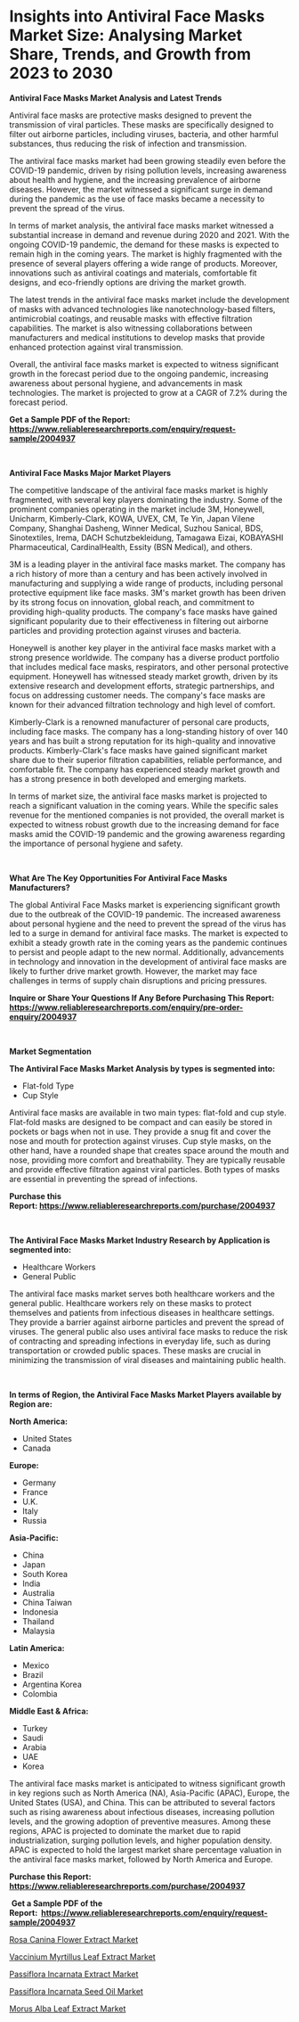 <p><h1>Insights into Antiviral Face Masks Market Size: Analysing Market Share, Trends, and Growth from 2023 to 2030</h1></p><p><strong>Antiviral Face Masks Market Analysis and Latest Trends</strong></p>
<p><p>Antiviral face masks are protective masks designed to prevent the transmission of viral particles. These masks are specifically designed to filter out airborne particles, including viruses, bacteria, and other harmful substances, thus reducing the risk of infection and transmission.</p><p>The antiviral face masks market had been growing steadily even before the COVID-19 pandemic, driven by rising pollution levels, increasing awareness about health and hygiene, and the increasing prevalence of airborne diseases. However, the market witnessed a significant surge in demand during the pandemic as the use of face masks became a necessity to prevent the spread of the virus.</p><p>In terms of market analysis, the antiviral face masks market witnessed a substantial increase in demand and revenue during 2020 and 2021. With the ongoing COVID-19 pandemic, the demand for these masks is expected to remain high in the coming years. The market is highly fragmented with the presence of several players offering a wide range of products. Moreover, innovations such as antiviral coatings and materials, comfortable fit designs, and eco-friendly options are driving the market growth.</p><p>The latest trends in the antiviral face masks market include the development of masks with advanced technologies like nanotechnology-based filters, antimicrobial coatings, and reusable masks with effective filtration capabilities. The market is also witnessing collaborations between manufacturers and medical institutions to develop masks that provide enhanced protection against viral transmission.</p><p>Overall, the antiviral face masks market is expected to witness significant growth in the forecast period due to the ongoing pandemic, increasing awareness about personal hygiene, and advancements in mask technologies. The market is projected to grow at a CAGR of 7.2% during the forecast period.</p></p>
<p><strong>Get a Sample PDF of the Report:&nbsp; <a href="https://www.reliableresearchreports.com/enquiry/request-sample/2004937">https://www.reliableresearchreports.com/enquiry/request-sample/2004937</a></strong></p>
<p>&nbsp;</p>
<p><strong>Antiviral Face Masks Major Market Players</strong></p>
<p><p>The competitive landscape of the antiviral face masks market is highly fragmented, with several key players dominating the industry. Some of the prominent companies operating in the market include 3M, Honeywell, Unicharm, Kimberly-Clark, KOWA, UVEX, CM, Te Yin, Japan Vilene Company, Shanghai Dasheng, Winner Medical, Suzhou Sanical, BDS, Sinotextiles, Irema, DACH Schutzbekleidung, Tamagawa Eizai, KOBAYASHI Pharmaceutical, CardinalHealth, Essity (BSN Medical), and others. </p><p>3M is a leading player in the antiviral face masks market. The company has a rich history of more than a century and has been actively involved in manufacturing and supplying a wide range of products, including personal protective equipment like face masks. 3M's market growth has been driven by its strong focus on innovation, global reach, and commitment to providing high-quality products. The company's face masks have gained significant popularity due to their effectiveness in filtering out airborne particles and providing protection against viruses and bacteria.</p><p>Honeywell is another key player in the antiviral face masks market with a strong presence worldwide. The company has a diverse product portfolio that includes medical face masks, respirators, and other personal protective equipment. Honeywell has witnessed steady market growth, driven by its extensive research and development efforts, strategic partnerships, and focus on addressing customer needs. The company's face masks are known for their advanced filtration technology and high level of comfort.</p><p>Kimberly-Clark is a renowned manufacturer of personal care products, including face masks. The company has a long-standing history of over 140 years and has built a strong reputation for its high-quality and innovative products. Kimberly-Clark's face masks have gained significant market share due to their superior filtration capabilities, reliable performance, and comfortable fit. The company has experienced steady market growth and has a strong presence in both developed and emerging markets.</p><p>In terms of market size, the antiviral face masks market is projected to reach a significant valuation in the coming years. While the specific sales revenue for the mentioned companies is not provided, the overall market is expected to witness robust growth due to the increasing demand for face masks amid the COVID-19 pandemic and the growing awareness regarding the importance of personal hygiene and safety.</p></p>
<p>&nbsp;</p>
<p><strong>What Are The Key Opportunities For Antiviral Face Masks Manufacturers?</strong></p>
<p><p>The global Antiviral Face Masks market is experiencing significant growth due to the outbreak of the COVID-19 pandemic. The increased awareness about personal hygiene and the need to prevent the spread of the virus has led to a surge in demand for antiviral face masks. The market is expected to exhibit a steady growth rate in the coming years as the pandemic continues to persist and people adapt to the new normal. Additionally, advancements in technology and innovation in the development of antiviral face masks are likely to further drive market growth. However, the market may face challenges in terms of supply chain disruptions and pricing pressures.</p></p>
<p><strong>Inquire or Share Your Questions If Any Before Purchasing This Report: <a href="https://www.reliableresearchreports.com/enquiry/pre-order-enquiry/2004937">https://www.reliableresearchreports.com/enquiry/pre-order-enquiry/2004937</a></strong></p>
<p>&nbsp;</p>
<p><strong>Market Segmentation</strong></p>
<p><strong>The Antiviral Face Masks Market Analysis by types is segmented into:</strong></p>
<p><ul><li>Flat-fold Type</li><li>Cup Style</li></ul></p>
<p><p>Antiviral face masks are available in two main types: flat-fold and cup style. Flat-fold masks are designed to be compact and can easily be stored in pockets or bags when not in use. They provide a snug fit and cover the nose and mouth for protection against viruses. Cup style masks, on the other hand, have a rounded shape that creates space around the mouth and nose, providing more comfort and breathability. They are typically reusable and provide effective filtration against viral particles. Both types of masks are essential in preventing the spread of infections.</p></p>
<p><strong>Purchase this Report:&nbsp;<a href="https://www.reliableresearchreports.com/purchase/2004937">https://www.reliableresearchreports.com/purchase/2004937</a></strong></p>
<p>&nbsp;</p>
<p><strong>The Antiviral Face Masks Market Industry Research by Application is segmented into:</strong></p>
<p><ul><li>Healthcare Workers</li><li>General Public</li></ul></p>
<p><p>The antiviral face masks market serves both healthcare workers and the general public. Healthcare workers rely on these masks to protect themselves and patients from infectious diseases in healthcare settings. They provide a barrier against airborne particles and prevent the spread of viruses. The general public also uses antiviral face masks to reduce the risk of contracting and spreading infections in everyday life, such as during transportation or crowded public spaces. These masks are crucial in minimizing the transmission of viral diseases and maintaining public health.</p></p>
<p>&nbsp;</p>
<p><strong>In terms of Region, the Antiviral Face Masks Market Players available by Region are:</strong></p>
<p>
    <p> <strong> North America: </strong>
        <ul>
            <li>United States</li>
            <li>Canada</li>
        </ul>
        </p> 
    <p> <strong> Europe: </strong>
        <ul>
            <li>Germany</li>
            <li>France</li>
            <li>U.K.</li>
            <li>Italy</li>
            <li>Russia</li>
        </ul>
        </p> 
    <p> <strong> Asia-Pacific: </strong>
        <ul>
            <li>China</li>
            <li>Japan</li>
            <li>South Korea</li>
            <li>India</li>
            <li>Australia</li>
            <li>China Taiwan</li>
            <li>Indonesia</li>
            <li>Thailand</li>
            <li>Malaysia</li>
        </ul>
        </p> 
    <p> <strong> Latin America: </strong>
        <ul>
            <li>Mexico</li>
            <li>Brazil</li>
            <li>Argentina Korea</li>
            <li>Colombia</li>
        </ul>
        </p> 
    <p> <strong> Middle East & Africa: </strong>
        <ul>
            <li>Turkey</li>
            <li>Saudi</li>
            <li>Arabia</li>
            <li>UAE</li>
            <li>Korea</li>
        </ul>
    </p>
    </p>
<p><p>The antiviral face masks market is anticipated to witness significant growth in key regions such as North America (NA), Asia-Pacific (APAC), Europe, the United States (USA), and China. This can be attributed to several factors such as rising awareness about infectious diseases, increasing pollution levels, and the growing adoption of preventive measures. Among these regions, APAC is projected to dominate the market due to rapid industrialization, surging pollution levels, and higher population density. APAC is expected to hold the largest market share percentage valuation in the antiviral face masks market, followed by North America and Europe.</p></p>
<p><strong>Purchase this Report: <a href="https://www.reliableresearchreports.com/purchase/2004937">https://www.reliableresearchreports.com/purchase/2004937</a></strong></p>
<p>&nbsp;<strong>Get a Sample PDF of the Report:&nbsp;&nbsp;<a href="https://www.reliableresearchreports.com/enquiry/request-sample/2004937">https://www.reliableresearchreports.com/enquiry/request-sample/2004937</a></strong></p>
<p><strong></strong></p>
<p><p><a href="https://medium.com/@ginawindler1965/decoding-rosa-canina-flower-extract-market-metrics-market-share-trends-and-growth-patterns-76a4f39d376a">Rosa Canina Flower Extract Market</a></p><p><a href="https://medium.com/@isidrowolff1966/vaccinium-myrtillus-leaf-extract-market-focuses-on-market-share-size-and-projected-forecast-till-5fffb1d5985b">Vaccinium Myrtillus Leaf Extract Market</a></p><p><a href="https://medium.com/@caylawisoky8698/passiflora-incarnata-extract-market-size-and-market-trends-complete-industry-overview-2023-to-9001b423b747">Passiflora Incarnata Extract Market</a></p><p><a href="https://medium.com/@emmyrolfson8689/passiflora-incarnata-seed-oil-market-size-reveals-the-best-marketing-channels-in-global-industry-fc0a65627b79">Passiflora Incarnata Seed Oil Market</a></p><p><a href="https://medium.com/@abbieparker1964/morus-alba-leaf-extract-market-size-cagr-trends-2024-2030-e98865b26571">Morus Alba Leaf Extract Market</a></p></p>